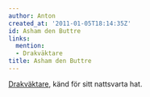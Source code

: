 ```yaml
---
author: Anton
created_at: '2011-01-05T18:14:35Z'
id: Asham den Buttre
links:
  mention:
  - Drakväktare
title: Asham den Buttre
---
```


[Drakväktare], känd för sitt nattsvarta hat.

  [Drakväktare]: Drakväktare
